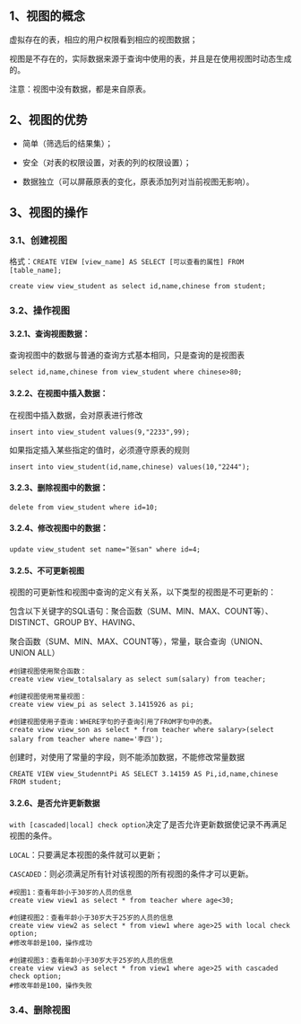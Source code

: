 ## 1、视图的概念

虚拟存在的表，相应的用户权限看到相应的视图数据；

视图是不存在的，实际数据来源于查询中使用的表，并且是在使用视图时动态生成的。

注意：视图中没有数据，都是来自原表。



## 2、视图的优势

* 简单（筛选后的结果集）；

* 安全（对表的权限设置，对表的列的权限设置）；

* 数据独立（可以屏蔽原表的变化，原表添加列对当前视图无影响）。



## 3、视图的操作

### 3.1、创建视图

格式：`CREATE VIEW [view_name] AS SELECT [可以查看的属性] FROM [table_name];`

~~~mysql
create view view_student as select id,name,chinese from student;
~~~



### 3.2、操作视图

#### 3.2.1、查询视图数据：

查询视图中的数据与普通的查询方式基本相同，只是查询的是视图表

~~~mysql
select id,name,chinese from view_student where chinese>80;
~~~

#### 3.2.2、在视图中插入数据：

在视图中插入数据，会对原表进行修改

~~~~mysql
insert into view_student values(9,"2233",99);
~~~~

如果指定插入某些指定的值时，必须遵守原表的规则

~~~mysql
insert into view_student(id,name,chinese) values(10,"2244");
~~~

#### 3.2.3、删除视图中的数据：

~~~mysql
delete from view_student where id=10;
~~~

#### 3.2.4、修改视图中的数据：

~~~mysql
update view_student set name="张san" where id=4;
~~~

#### 3.2.5、不可更新视图

视图的可更新性和视图中查询的定义有关系，以下类型的视图是不可更新的：

包含以下关键字的SQL语句：聚合函数（SUM、MIN、MAX、COUNT等）、DISTINCT、GROUP BY、HAVING、

聚合函数（SUM、MIN、MAX、COUNT等），常量，联合查询（UNION、UNION ALL）

~~~mysql
#创建视图使用聚合函数：
create view view_totalsalary as select sum(salary) from teacher;

#创建视图使用常量视图：
create view view_pi as select 3.1415926 as pi;

#创建视图使用子查询：WHERE字句的子查询引用了FROM字句中的表。
create view view_son as select * from teacher where salary>(select salary from teacher where name='李四');
~~~

创建时，对使用了常量的字段，则不能添加数据，不能修改常量数据

~~~mysql
CREATE VIEW view_StudenntPi AS SELECT 3.14159 AS Pi,id,name,chinese FROM student;
~~~

#### 3.2.6、是否允许更新数据

`with [cascaded|local] check option`决定了是否允许更新数据使记录不再满足视图的条件。

`LOCAL`：只要满足本视图的条件就可以更新；

`CASCADED`：则必须满足所有针对该视图的所有视图的条件才可以更新。

~~~mysql
#视图1：查看年龄小于30岁的人员的信息
create view view1 as select * from teacher where age<30;

#创建视图2：查看年龄小于30岁大于25岁的人员的信息
create view view2 as select * from view1 where age>25 with local check option;
#修改年龄是100，操作成功

#创建视图3：查看年龄小于30岁大于25岁的人员的信息
create view view3 as select * from view1 where age>25 with cascaded check option; 
#修改年龄是100，操作失败
~~~



### 3.4、删除视图

